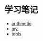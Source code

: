 # 学习笔记

- [arithmetic](note/code-g/arithmetic.md)
- [my](note/code-g/my.md)
- [tools](note/code-g/tools.md)
